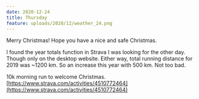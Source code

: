 ```yaml
---
date: 2020-12-24
title: Thursday
feature: uploads/2020/12/weather_24.png
---
```


Merry Christmas! Hope you have a nice and safe Christmas.

I found the year totals function in Strava I was looking for the other day. Though only on the desktop website. Either way, total running distance for 2019 was ~1200 km. So an increase this year with 500 km. Not too bad.

10k morning run to welcome Christmas. [https://www.strava.com/activities/4510772464](https://www.strava.com/activities/4510772464)
